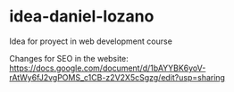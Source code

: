 # idea-daniel-lozano
Idea for proyect in web development course 

Changes for SEO in the website: 
https://docs.google.com/document/d/1bAYYBK6yoV-rAtWy6fJ2vgPOMS_c1CB-z2V2X5cSgzg/edit?usp=sharing
